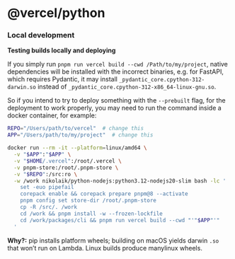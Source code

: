 # @vercel/python

### Local development

**Testing builds locally and deploying**

If you simply run `pnpm run vercel build --cwd /Path/to/my/project`, native dependencies will be installed with the incorrect binaries, e.g. for FastAPI, which requires Pydantic, it may install `_pydantic_core.cpython-312-darwin.so` instead of `_pydantic_core.cpython-312-x86_64-linux-gnu.so`.

So if you intend to try to deploy something with the `--prebuilt` flag, for the deployment to work properly, you may need to run the command inside a docker container, for example:

```bash
REPO="/Users/path/to/vercel"  # change this
APP="/Users/path/to/my/project"  # change this

docker run --rm -it --platform=linux/amd64 \
  -v "$APP":"$APP" \
  -v "$HOME/.vercel":/root/.vercel \
  -v pnpm-store:/root/.pnpm-store \
  -v "$REPO":/src:ro \
  -w /work nikolaik/python-nodejs:python3.12-nodejs20-slim bash -lc '
    set -euo pipefail
    corepack enable && corepack prepare pnpm@8 --activate
    pnpm config set store-dir /root/.pnpm-store
    cp -R /src/. /work
    cd /work && pnpm install -w --frozen-lockfile
    cd /work/packages/cli && pnpm run vercel build --cwd "'"$APP"'"
  '
```

**Why?:** pip installs platform wheels; building on macOS yields darwin `.so` that won’t run on Lambda. Linux builds produce manylinux wheels.
